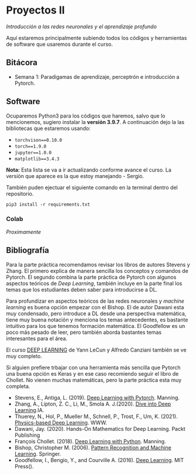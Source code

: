 # Proyectos II
*Introducción a las redes neuronales y el aprendizaje profundo*

Aquí estaremos principalmente subiendo todos los códigos y herramientas de software que usaremos durante el curso.

## Bitácora

* Semana 1: Paradigamas de aprendizaje, perceptrón e introducción a Pytorch.

## Software
Ocuparemos Python3 para los códigos que haremos, salvo que lo mencionemos, sugiero instalar la **versión 3.9.7**. A continuación dejo la las bibliotecas que estaremos usando:

* ``torchvison==0.10.0``
* ``torch==1.9.0``
* ``jupyter==1.0.0``
* ``matplotlib==3.4.3``

**Nota:** Esta lista se va a ir actualizando conforme avance el curso. La versión que aparece es la que estoy manejando - Sergio.

También puden ejectuar el siguiente comando en la terminal dentro del repositorio.

``pip3 install -r requirements.txt``

### Colab 
*Proximamente*

## Bibliografía

Para la parte práctica recomendamos revisar los libros de autores Stevens y Zhang. El primero explica de manera sencilla los conceptos y comandos de Pytorch. El segundo combina la parte práctica de Pytorch con algunos aspectos teóricos de *Deep Learning*, también incluye en la parte final los temas que los estudiantes deben saber para introducirse a DL. 

Para profundizar en aspectos teóricos de las redes neuronales y *machine learning* es buena opción empezar con el Bishop. El de autor Dawani esta muy condensado, pero introduce a DL desde una perspectiva matemática, tiene muy buena notación y menciona los temas antecedentes, es bastante intuitivo para los que tenemos formación matemática. El Goodfellow es un poco más pesado de leer, pero también aborda bastantes temas interesantes para el área.

El curso [DEEP LEARNING](https://atcold.github.io/pytorch-Deep-Learning/) de Yann LeCun y Alfredo Canziani también se ve muy completo.

Si alguien prefiere trbajar con una herramienta más sencilla que Pytorch una buena opción es Keras y en ese caso recomiendo seguir el libro de Chollet. No vienen muchas matemáticas, pero la parte práctica esta muy completa.

* Stevens, E., Antiga, L. (2019). [Deep Learning with Pytorch](pytorch.org/assets/deep-learning/Deep-Learning-with-PyTorch.pdf). Manning.
* Zhang, A., Lipton, Z. C., Li, M., Smola A. J.(2020). [Dive into Deep Learning](https://d2l.ai).IA.
* Thuerey, N., Hol, P., Mueller M., Schnell, P., Trost, F., Um, K. (2021). [Physics-based Deep Learning](https://physicsbaseddeeplearning.org). WWW.
* Dawani, Jay. (2020). Hands-On Mathematics for Deep Learning. Packt Publishing
* François Chollet. (2018). [Deep Learning with Python](https://tanthiamhuat.files.wordpress.com/2018/03/deeplearningwithpython.pdf). Manning.
* Bishop, Christopher M. (2006). [Pattern Recognition and Machine Learning](http://users.isr.ist.utl.pt/~wurmd/Livros/school/Bishop%20-%20Pattern%20Recognition%20And%20Machine%20Learning%20-%20Springer%20%202006.pdf). Springer.
* Goodfellow, I., Bengio, Y., and Courville A. (2016). [Deep Learning](www.deeplearningbook.org). MIT Press().
